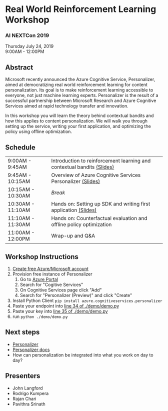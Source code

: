 # Real World Reinforcement Learning Workshop

### AI NEXTCon 2019
Thursday July 24, 2019  
9:00AM - 12:00PM  

## Abstract
Microsoft recently announced the Azure Cognitive Service, Personalizer, aimed at democratizing real world reinforcement learning for content personalization. Its goal is to make reinforcement learning accessible to everyone, not just machine learning experts. Personalizer is the result of a successful partnership between Microsoft Research and Azure Cognitive Services aimed at rapid technology transfer and innovation.

In this workshop you will learn the theory behind contextual bandits and how this applies to content personalization. We will walk you through setting up the service, writing your first application, and optimizing the policy using offline optimization.

## Schedule

<table>
  <tr>
    <td>9:00AM - 9:45AM</td>
    <td>Introduction to reinforcement learning and contextual bandits <a href="https://aka.ms/icml2019-rl-slides">(Slides)</a></td>
  </tr>
  <tr>
    <td>9:45AM - 10:15AM</td>
    <td>Overview of Azure Cognitive Services Personalizer <a href="https://aka.ms/icml2019-personalizer-slides">(Slides)</a></td>
  </tr>
  <tr>
    <td>10:15AM - 10:30AM</td>
    <td><span style="font-style:italic">Break</span></td>
  </tr>
  <tr>
    <td>10:30AM - 11:10AM</td>
    <td>Hands on: Setting up SDK and writing first application <a href="https://aka.ms/icml2019-demo-slides">(Slides)</a></td>
  </tr>
  <tr>
    <td>11:10AM - 11:30AM</td>
    <td>Hands on: Counterfactual evaluation and offline policy optimization</td>
  </tr>
  <tr>
    <td>11:00AM - 12:00PM</td>
    <td>Wrap-up and Q&amp;A</td>
  </tr>
</table>

## Workshop Instructions
1. [Create free Azure/Microsoft account](https://azure.microsoft.com/en-us/free/)
2. Provision free instance of Personalizer
    1. Go to [Azure Portal](https://portal.azure.com)
    2. Search for "Cogitive Services"
    3. On Cognitive Services page click "Add"
    4. Search for "Personalizer (Preview)" and click "Create"
3. Install Python Client
   ```pip install azure.cognitiveservices.personalizer```
3. Paste your endpoint into [line 34 of ./demo/demo.py](https://github.com/VowpalWabbit/workshop/blob/master/demo/demo.py#L34)
4. Paste your key into [line 35 of ./demo/demo.py](https://github.com/VowpalWabbit/workshop/blob/master/demo/demo.py#L35)
5. run `python ./demo/demo.py`

## Next steps
- [Personalizer](https://azure.microsoft.com/en-us/services/cognitive-services/personalizer/)
- [Personalizer docs](https://docs.microsoft.com/en-us/azure/cognitive-services/personalizer/)
- How can personalization be integrated into what you work on day to day?

## Presenters
- John Langford
- Rodrigo Kumpera
- Rajan Chari
- Pavithra Srinath
